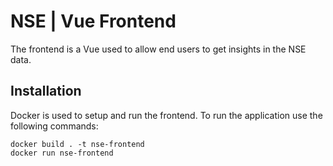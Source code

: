# NSE | Vue Frontend
The frontend is a Vue used to allow end users to get insights in the NSE data. 

## Installation

Docker is used to setup and run the frontend. To run the application use the following commands:

```
docker build . -t nse-frontend
docker run nse-frontend
```

